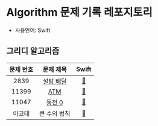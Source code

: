 # Algorithm 문제 기록 레포지토리
- 사용언어: Swift

## 그리디 알고리즘
| 문제 번호     | 문제 제목 | Swift   |
| :-------: | :---: | :------: |
| 2839   | [설탕 배달](https://www.acmicpc.net/problem/2839)  | [🔗](https://github.com/eung7/Algorithm/blob/master/%EA%B7%B8%EB%A6%AC%EB%94%94%EC%95%8C%EA%B3%A0%EB%A6%AC%EC%A6%98/2839.swift)   |
| 11399   | [ATM](https://www.acmicpc.net/problem/11399)  | [🔗](https://github.com/eung7/Algorithm/blob/master/%EA%B7%B8%EB%A6%AC%EB%94%94%EC%95%8C%EA%B3%A0%EB%A6%AC%EC%A6%98/11399.swift)   |
| 11047   | [동전 0](https://www.acmicpc.net/problem/11047)  | [🔗](https://github.com/eung7/Algorithm/blob/master/%EA%B7%B8%EB%A6%AC%EB%94%94%EC%95%8C%EA%B3%A0%EB%A6%AC%EC%A6%98/11047.swift)   |
| 이코테   | 큰 수의 법칙  | [🔗](https://github.com/eung7/Algorithm/blob/master/%EA%B7%B8%EB%A6%AC%EB%94%94%EC%95%8C%EA%B3%A0%EB%A6%AC%EC%A6%98/%ED%81%B0%20%EC%88%98%EC%9D%98%20%EB%B2%95%EC%B9%99.swift)   |


